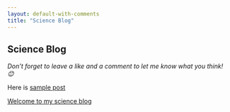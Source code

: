 ```yaml
---
layout: default-with-comments
title: "Science Blog"
---
```


## Science Blog
*Don’t forget to leave a like and a comment to let me know what you think! 😊*

Here is [sample post](/s/science-post/test)

[Welcome to my science blog](/s/science-post/Welcome%20to%20my%20science%20blog)
